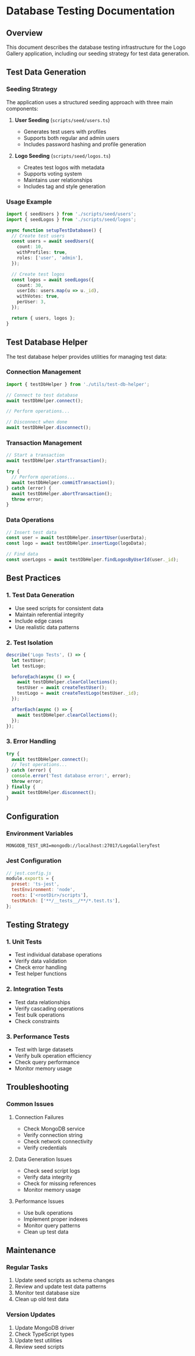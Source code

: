 # Database Testing Documentation

## Overview

This document describes the database testing infrastructure for the Logo Gallery application, including our seeding strategy for test data generation.

## Test Data Generation

### Seeding Strategy

The application uses a structured seeding approach with three main components:

1. **User Seeding** (`scripts/seed/users.ts`)

   - Generates test users with profiles
   - Supports both regular and admin users
   - Includes password hashing and profile generation

2. **Logo Seeding** (`scripts/seed/logos.ts`)
   - Creates test logos with metadata
   - Supports voting system
   - Maintains user relationships
   - Includes tag and style generation

### Usage Example

```typescript
import { seedUsers } from './scripts/seed/users';
import { seedLogos } from './scripts/seed/logos';

async function setupTestDatabase() {
  // Create test users
  const users = await seedUsers({
    count: 10,
    withProfiles: true,
    roles: ['user', 'admin'],
  });

  // Create test logos
  const logos = await seedLogos({
    count: 30,
    userIds: users.map(u => u._id),
    withVotes: true,
    perUser: 3,
  });

  return { users, logos };
}
```

## Test Database Helper

The test database helper provides utilities for managing test data:

### Connection Management

```typescript
import { testDbHelper } from './utils/test-db-helper';

// Connect to test database
await testDbHelper.connect();

// Perform operations...

// Disconnect when done
await testDbHelper.disconnect();
```

### Transaction Management

```typescript
// Start a transaction
await testDbHelper.startTransaction();

try {
  // Perform operations...
  await testDbHelper.commitTransaction();
} catch (error) {
  await testDbHelper.abortTransaction();
  throw error;
}
```

### Data Operations

```typescript
// Insert test data
const user = await testDbHelper.insertUser(userData);
const logo = await testDbHelper.insertLogo(logoData);

// Find data
const userLogos = await testDbHelper.findLogosByUserId(user._id);
```

## Best Practices

### 1. Test Data Generation

- Use seed scripts for consistent data
- Maintain referential integrity
- Include edge cases
- Use realistic data patterns

### 2. Test Isolation

```typescript
describe('Logo Tests', () => {
  let testUser;
  let testLogo;

  beforeEach(async () => {
    await testDbHelper.clearCollections();
    testUser = await createTestUser();
    testLogo = await createTestLogo(testUser._id);
  });

  afterEach(async () => {
    await testDbHelper.clearCollections();
  });
});
```

### 3. Error Handling

```typescript
try {
  await testDbHelper.connect();
  // Test operations...
} catch (error) {
  console.error('Test database error:', error);
  throw error;
} finally {
  await testDbHelper.disconnect();
}
```

## Configuration

### Environment Variables

```env
MONGODB_TEST_URI=mongodb://localhost:27017/LogoGalleryTest
```

### Jest Configuration

```javascript
// jest.config.js
module.exports = {
  preset: 'ts-jest',
  testEnvironment: 'node',
  roots: ['<rootDir>/scripts'],
  testMatch: ['**/__tests__/**/*.test.ts'],
};
```

## Testing Strategy

### 1. Unit Tests

- Test individual database operations
- Verify data validation
- Check error handling
- Test helper functions

### 2. Integration Tests

- Test data relationships
- Verify cascading operations
- Test bulk operations
- Check constraints

### 3. Performance Tests

- Test with large datasets
- Verify bulk operation efficiency
- Check query performance
- Monitor memory usage

## Troubleshooting

### Common Issues

1. Connection Failures

   - Check MongoDB service
   - Verify connection string
   - Check network connectivity
   - Verify credentials

2. Data Generation Issues

   - Check seed script logs
   - Verify data integrity
   - Check for missing references
   - Monitor memory usage

3. Performance Issues
   - Use bulk operations
   - Implement proper indexes
   - Monitor query patterns
   - Clean up test data

## Maintenance

### Regular Tasks

1. Update seed scripts as schema changes
2. Review and update test data patterns
3. Monitor test database size
4. Clean up old test data

### Version Updates

1. Update MongoDB driver
2. Check TypeScript types
3. Update test utilities
4. Review seed scripts
